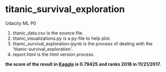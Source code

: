 # titanic_survival_exploration
Udacity ML P0

1. titanic_data.csv is the sounce file.
2. titanic_visualizations.py is a py-file to help plot.
3. titanic_survival_exploration.ipynb is the process of dealing with the 'titanic-survival_exploration'.
4. report.html is the html version process.

**the score of the result in [Kaggle](https://www.kaggle.com/c/titanic) is 0.79425 and ranks 2018 in 11/21/2017.**
